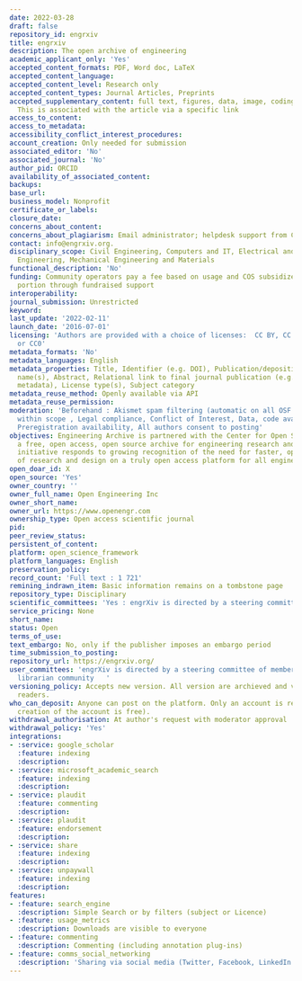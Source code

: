 ```yaml
---
date: 2022-03-28
draft: false
repository_id: engrxiv
title: engrxiv
description: The open archive of engineering
academic_applicant_only: 'Yes'
accepted_content_formats: PDF, Word doc, LaTeX
accepted_content_language:
accepted_content_level: Research only
accepted_content_types: Journal Articles, Preprints
accepted_supplementary_content: full text, figures, data, image, coding, analyses.
  This is associated with the article via a specific link
access_to_content:
access_to_metadata:
accessibility_conflict_interest_procedures:
account_creation: Only needed for submission
associated_editor: 'No'
associated_journal: 'No'
author_pid: ORCID
availability_of_associated_content:
backups:
base_url:
business_model: Nonprofit
certificate_or_labels:
closure_date:
concerns_about_content:
concerns_about_plagiarism: Email administrator; helpdesk support from COS
contact: info@engrxiv.org.
disciplinary_scope: Civil Engineering, Computers and IT, Electrical and Electronic
  Engineering, Mechanical Engineering and Materials
functional_description: 'No'
funding: Community operators pay a fee based on usage and COS subsidizes the other
  portion through fundraised support
interoperability:
journal_submission: Unrestricted
keyword:
last_update: '2022-02-11'
launch_date: '2016-07-01'
licensing: 'Authors are provided with a choice of licenses:  CC BY, CC BY-SA, CC BY-NC-SA,
  or CC0'
metadata_formats: 'No'
metadata_languages: English
metadata_properties: Title, Identifier (e.g. DOI), Publication/deposition date, Author
  name(s), Abstract, Relational link to final journal publication (e.g. in crossref
  metadata), License type(s), Subject category
metadata_reuse_method: Openly available via API
metadata_reuse_permission:
moderation: 'Beforehand : Akismet spam filtering (automatic on all OSF content), Content
  within scope , Legal compliance, Conflict of Interest, Data, code availability,
  Preregistration availability, All authors consent to posting'
objectives: Engineering Archive is partnered with the Center for Open Science to build
  a free, open access, open source archive for engineering research and design. The
  initiative responds to growing recognition of the need for faster, open sharing
  of research and design on a truly open access platform for all engineering disciplines.
open_doar_id: X
open_source: 'Yes'
owner_country: ''
owner_full_name: Open Engineering Inc
owner_short_name:
owner_url: https://www.openengr.com
ownership_type: Open access scientific journal
pid:
peer_review_status:
persistent_of_content:
platform: open_science_framework
platform_languages: English
preservation_policy:
record_count: 'Full text : 1 721'
remining_indrawn_item: Basic information remains on a tombstone page
repository_type: Disciplinary
scientific_committees: 'Yes : engrXiv is directed by a steering committee of engineers   '
service_pricing: None
short_name:
status: Open
terms_of_use:
text_embargo: No, only if the publisher imposes an embargo period
time_submission_to_posting:
repository_url: https://engrxiv.org/
user_committees: 'engrXiv is directed by a steering committee of members of the engineering
  librarian community   '
versioning_policy: Accepts new version. All version are archieved and visible for
  readers.
who_can_deposit: Anyone can post on the platform. Only an account is required ( The
  creation of the account is free).
withdrawal_authorisation: At author's request with moderator approval
withdrawal_policy: 'Yes'
integrations:
- :service: google_scholar
  :feature: indexing
  :description:
- :service: microsoft_academic_search
  :feature: indexing
  :description:
- :service: plaudit
  :feature: commenting
  :description:
- :service: plaudit
  :feature: endorsement
  :description:
- :service: share
  :feature: indexing
  :description:
- :service: unpaywall
  :feature: indexing
  :description:
features:
- :feature: search_engine
  :description: Simple Search or by filters (subject or Licence)
- :feature: usage_metrics
  :description: Downloads are visible to everyone
- :feature: commenting
  :description: Commenting (including annotation plug-ins)
- :feature: comms_social_networking
  :description: 'Sharing via social media (Twitter, Facebook, LinkedIn and mail)      '
---
```



